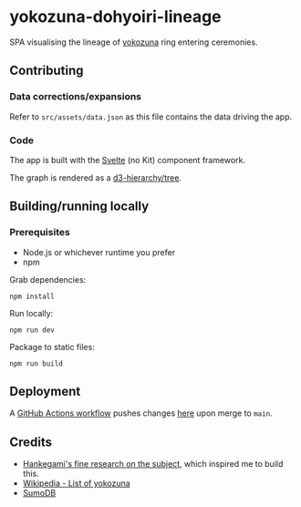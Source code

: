 # yokozuna-dohyoiri-lineage
SPA visualising the lineage of [yokozuna](https://en.wikipedia.org/wiki/Makuuchi#Yokozuna) ring entering ceremonies.

## Contributing
### Data corrections/expansions
Refer to `src/assets/data.json` as this file contains the data driving the app.

### Code
The app is built with the [Svelte](https://svelte.dev/) (no Kit) component framework.

The graph is rendered as a [d3-hierarchy/tree](https://d3js.org/d3-hierarchy/tree).   

## Building/running locally
### Prerequisites
- Node.js or whichever runtime you prefer
- npm

Grab dependencies:
```shell
npm install
```
Run locally:
```shell
npm run dev
```
Package to static files:
```shell
npm run build
```

## Deployment
A [GitHub Actions workflow](https://github.com/bleloch/yokozuna-dohyoiri-lineage/blob/main/.github/workflows/build.yml) pushes changes [here](https://bleloch.github.io/yokozuna-dohyoiri-lineage/) upon merge to `main`.

## Credits
- [Hankegami's fine research on the subject](), which inspired me to build this.
- [Wikipedia - List of yokozuna](https://en.wikipedia.org/wiki/List_of_yokozuna)
- [SumoDB](http://sumodb.sumogames.de/Default.aspx)
